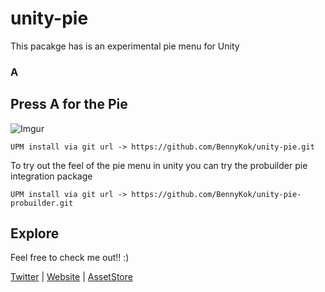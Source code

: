 # unity-pie

This pacakge has is an experimental pie menu for Unity

### A
## Press A for the Pie

![Imgur](https://i.imgur.com/J2maHmf.gif)

```
UPM install via git url -> https://github.com/BennyKok/unity-pie.git
```

To try out the feel of the pie menu in unity you can try the probuilder pie integration package

```
UPM install via git url -> https://github.com/BennyKok/unity-pie-probuilder.git
```

## Explore
Feel free to check me out!! :)

[Twitter](https://twitter.com/BennyKokMusic) | [Website](https://bennykok.com) | [AssetStore](https://assetstore.unity.com/publishers/28510)
